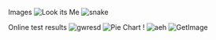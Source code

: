 Images
![Look its Me](https://user-images.githubusercontent.com/85399853/122400492-1d2b1d00-cfbf-11eb-8b61-92078ff0bdda.jpg)
![snake](https://user-images.githubusercontent.com/85399853/122400512-22886780-cfbf-11eb-8f09-91fb972b6a32.jpg)

Online test results
![gwresd](https://user-images.githubusercontent.com/85399853/122401292-cd992100-cfbf-11eb-81b1-de01496acb34.PNG)
![Pie Chart !](https://user-images.githubusercontent.com/85399853/122401300-ceca4e00-cfbf-11eb-86fa-bb986e77efb3.PNG)
![aeh](https://user-images.githubusercontent.com/85399853/122646317-e5100f80-d161-11eb-963d-0d0b77d9f30c.PNG)
![GetImage](https://user-images.githubusercontent.com/85399853/124738098-f166db80-df5b-11eb-8e6e-37b8604dd87b.png)
